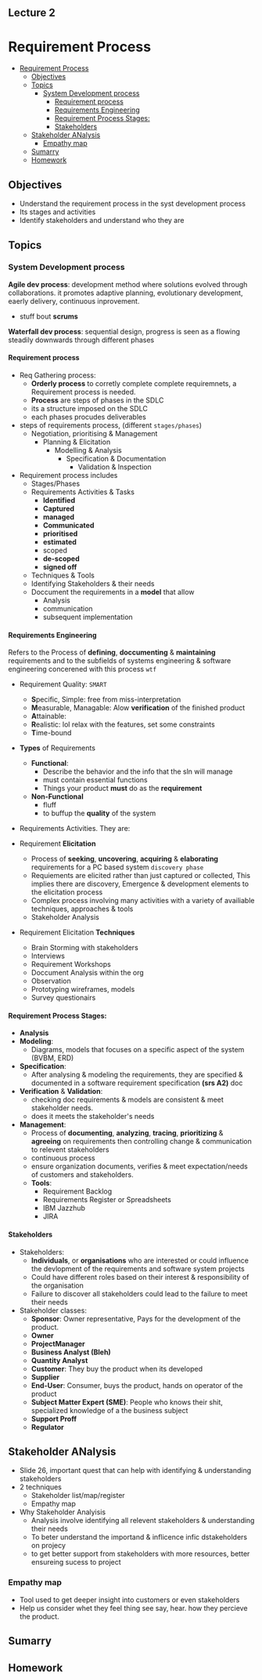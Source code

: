 ## Lecture 2

# Requirement Process

- [Requirement Process](#requirement-process)
  - [Objectives](#objectives)
  - [Topics](#topics)
    - [System Development process](#system-development-process)
      - [Requirement process](#requirement-process)
      - [Requirements Engineering](#requirements-engineering)
      - [Requirement Process Stages:](#requirement-process-stages)
      - [Stakeholders](#stakeholders)
  - [Stakeholder ANalysis](#stakeholder-analysis)
    - [Empathy map](#empathy-map)
  - [Sumarry](#sumarry)
  - [Homework](#homework)

## Objectives

- Understand the requirement process in the syst development process
- Its stages and activities
- Identify stakeholders and understand who they are

## Topics

### System Development process

**Agile dev process**: development method where solutions evolved through collaborations. it promotes adaptive planning, evolutionary development, eaerly delivery, continuous inprovement.
  - stuff bout **scrums**

**Waterfall dev process**: sequential design, progress is seen as a flowing steadily downwards through different phases

#### Requirement process

- Req Gathering process:
  - **Orderly process** to corretly complete complete requiremnets, a Requirement process is needed.
  - **Process** are steps of phases in the SDLC
  - its a structure imposed on the SDLC
  - each phases procudes deliverables
- steps of requirements process, (different `stages/phases`)
  - Negotiation, prioritising & Management
    - Planning & Elicitation
      - Modelling & Analysis
        - Specification & Documentation
          - Validation & Inspection
- Requirement process includes
  - Stages/Phases
  - Requirements Activities & Tasks
    - **Identified**
    - **Captured**
    - **managed**
    - **Communicated**
    - **prioritised**
    - **estimated**
    - scoped
    - **de-scoped**
    - **signed off**
  - Techniques & Tools
  - Identifying Stakeholders & their needs
  - Doccument the requirements in a **model** that allow
    - Analysis
    - communication
    - subsequent implementation

#### Requirements Engineering

Refers to the Process of **defining**, **doccumenting** & **maintaining** requirements and to the subfields of systems engineering & software engineering concerened with this process `wtf`

- Requirement Quality: `SMART`
  - **S**pecific, Simple: free from miss-interpretation
  - **M**easurable, Managable: Alow **verification** of the finished product
  - **A**ttainable:
  - **R**ealistic: lol relax with the features, set some constraints
  - **T**ime-bound
- **Types** of Requirements
  - **Functional**:
    - Describe the behavior and the info that the sln will manage
    - must contain essential functions
    - Things your product **must** do as the **requirement**
  - **Non-Functional**
    - fluff
    - to buffup the **quality** of the system
- Requirements Activities. They are:

- Requirement **Elicitation**
  - Process of **seeking**, **uncovering**, **acquiring** & **elaborating** requirements for a PC based system `discovery phase`
  - Requiements are elicited rather than just captured or collected, This implies there are discovery, Emergence & development elements to the elicitation process
  - Complex process involving many activities with a variety of availiable techniques, approaches & tools
  - Stakeholder Analysis
- Requirement Elicitation **Techniques**
  - Brain Storming with stakeholders 
  - Interviews
  - Requirement Workshops
  - Doccument Analysis within the org
  - Observation
  - Prototyping wireframes, models
  - Survey questionairs

#### Requirement Process Stages:

- **Analysis**
- **Modeling**:
  - Diagrams, models that focuses on a specific aspect of the system (BVBM, ERD)
- **Specification**:
  - After analysing & modeling the requirements, they are specified & documented in a software requirement specification **(srs A2)** doc
- **Verification** & **Validation**:
  - checking doc requirements & models are consistent & meet stakeholder needs.
  - does it meets the stakeholder's needs
- **Management**:
  - Process of **documenting**, **analyzing**, **tracing**, **prioritizing** & **agreeing** on requirements then controlling change & communication to relevent stakeholders
  - continuous process
  - ensure organization documents, verifies & meet expectation/needs of customers and stakeholders.
  - **Tools**:
    - Requirement Backlog
    - Requirements Register or Spreadsheets
    - IBM Jazzhub
    - JIRA

#### Stakeholders

- Stakeholders:
  - **Individuals**, or **organisations** who are interested or could influence the devlopment of the requirements and software system projects
  - Could have different roles based on their interest & responsibility of the organisation
  - Failure to discover all stakeholders could lead to the failure to meet their needs
- Stakeholder classes:
  - **Sponsor**: Owner representative, Pays for the development of the product.
  - **Owner**
  - **ProjectManager**
  - **Business Analyst (Bleh)**
  - **Quantity Analyst**
  - **Customer**: They buy the product when its developed
  - **Supplier**
  - **End-User**: Consumer, buys the product, hands on operator of the product
  - **Subject Matter Expert (SME)**: People who knows their shit, specialized knowledge of a the business subject
  - **Support Proff**
  - **Regulator**

## Stakeholder ANalysis

- Slide 26, important quest that can help with identifying & understanding stakeholders
- 2 techniques
  - Stakeholder list/map/register
  - Empathy map
- Why Stakeholder Analyisis
  - Analysis involve identifying all relevent stakeholders & understanding their needs
  - To beter understand the importand & inflicence infic dstakeholders on projecy
  - to get better support from stakeholders with more resources, better ensureing sucess to project

### Empathy map

- Tool used to get deeper insight into customers or even stakeholders
- Help us consider whet they feel thing see say, hear. how they percieve the product.

## Sumarry

## Homework
